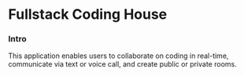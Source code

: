 # Fullstack Coding House

### Intro
This application enables users to collaborate on coding in real-time, communicate via text or voice call, and create public or private rooms.
